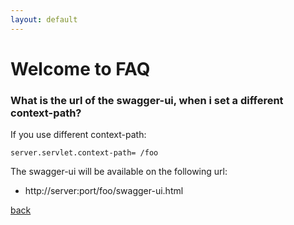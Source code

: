 ```yaml
---
layout: default
---
```


# Welcome to FAQ

### What is the url of the swagger-ui, when i set a different context-path?

If you use different context-path:
```properties
server.servlet.context-path= /foo
```
The swagger-ui will be available on the following url:
- http://server:port/foo/swagger-ui.html


    
[back](./)
